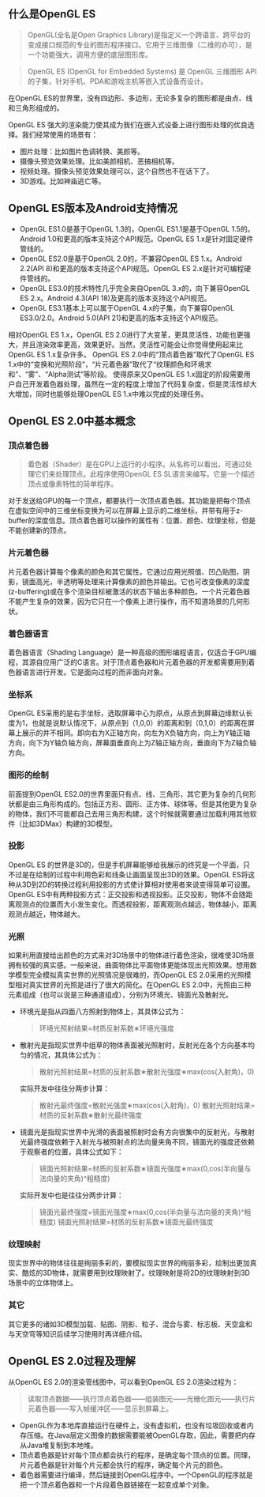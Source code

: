 ## 什么是OpenGL ES

> OpenGL(全名是Open Graphics Library)是指定义一个跨语言、跨平台的变成接口规范的专业的图形程序接口。它用于三维图像（二维的亦可），是一个功能强大，调用方便的底层图形库。

> OpenGL ES (OpenGL for Embedded Systems) 是 OpenGL 三维图形 API 的子集，针对手机、PDA和游戏主机等嵌入式设备而设计。

在OpenGL ES的世界里，没有四边形、多边形，无论多复杂的图形都是由点、线和三角形组成的。

OpenGL ES 强大的渲染能力使其成为我们在嵌入式设备上进行图形处理的优良选择。我们经常使用的场景有：

* 图片处理：比如图片色调转换、美颜等。
* 摄像头预览效果处理。比如美颜相机、恶搞相机等。
* 视频处理。摄像头预览效果处理可以，这个自然也不在话下了。
* 3D游戏。比如神庙逃亡等。

## OpenGL ES版本及Android支持情况

* OpenGL ES1.0是基于OpenGL 1.3的，OpenGL ES1.1是基于OpenGL 1.5的。Android 1.0和更高的版本支持这个API规范。OpenGL ES 1.x是针对固定硬件管线的。
* OpenGL ES2.0是基于OpenGL 2.0的，不兼容OpenGL ES 1.x。Android 2.2(API 8)和更高的版本支持这个API规范。OpenGL ES 2.x是针对可编程硬件管线的。
* OpenGL ES3.0的技术特性几乎完全来自OpenGL 3.x的，向下兼容OpenGL ES 2.x。Android 4.3(API 18)及更高的版本支持这个API规范。
* OpenGL ES3.1基本上可以属于OpenGL 4.x的子集，向下兼容OpenGL ES3.0/2.0。Android 5.0(API 21)和更高的版本支持这个API规范。

相对OpenGL ES 1.x，OpenGL ES 2.0进行了大变革，更具灵活性，功能也更强大，并且渲染效率更高，效果更好。当然，灵活性可能会让你觉得使用起来比OpenGL ES 1.x复杂许多。 
OpenGL ES 2.0中的“顶点着色器”取代了OpenGL ES 1.x中的“变换和光照阶段”，“片元着色器”取代了“纹理颜色和环境求和”、“雾”、“Alpha测试”等阶段。
使得原来又OpenGL ES 1.x固定的阶段需要用户自己开发着色器处理，虽然在一定的程度上增加了代码复杂度，但是灵活性却大大增加，同时也能够处理OpenGL ES 1.x中难以完成的处理任务。 

## OpenGL ES 2.0中基本概念

### 顶点着色器

> 着色器（Shader）是在GPU上运行的小程序。从名称可以看出，可通过处理它们来处理顶点。此程序使用OpenGL ES SL语言来编写。它是一个描述顶点或像素特性的简单程序。

对于发送给GPU的每一个顶点，都要执行一次顶点着色器。其功能是把每个顶点在虚拟空间中的三维坐标变换为可以在屏幕上显示的二维坐标，并带有用于z-buffer的深度信息。顶点着色器可以操作的属性有：位置、颜色、纹理坐标，但是不能创建新的顶点。 

### 片元着色器

片元着色器计算每个像素的颜色和其它属性。它通过应用光照值、凹凸贴图，阴影，镜面高光，半透明等处理来计算像素的颜色并输出。它也可改变像素的深度(z-buffering)或在多个渲染目标被激活的状态下输出多种颜色。一个片元着色器不能产生复杂的效果，因为它只在一个像素上进行操作，而不知道场景的几何形状。 

### 着色器语言

着色器语言（Shading Language）是一种高级的图形编程语言，仅适合于GPU编程，其源自应用广泛的C语言。对于顶点着色器和片元着色器的开发都需要用到着色器语言进行开发。它是面向过程的而非面向对象。 

### 坐标系

OpenGL ES采用的是右手坐标，选取屏幕中心为原点，从原点到屏幕边缘默认长度为1，也就是说默认情况下，从原点到（1,0,0）的距离和到（0,1,0）的距离在屏幕上展示的并不相同。即向右为X正轴方向，向左为X负轴方向，向上为Y轴正轴方向，向下为Y轴负轴方向，屏幕面垂直向上为Z轴正轴方向，垂直向下为Z轴负轴方向。

### 图形的绘制

前面提到OpenGL ES2.0的世界里面只有点、线、三角形，其它更为复杂的几何形状都是由三角形构成的。包括正方形、圆形、正方体、球体等。但是其他更为复杂的物体，我们不可能都自己去用三角形构建，这个时候就需要通过加载利用其他软件（比如3DMax）构建的3D模型。

### 投影

OpenGL ES 的世界是3D的，但是手机屏幕能够给我展示的终究是一个平面，只不过是在绘制的过程中利用色彩和线条让画面呈现出3D的效果。OpenGL ES将这种从3D到2D的转换过程利用投影的方式使计算相对使用者来说变得简单可设置。 
OpenGL ES中有两种投影方式：正交投影和透视投影。正交投影，物体不会随距离观测点的位置而大小发生变化。而透视投影，距离观测点越远，物体越小，距离观测点越近，物体越大。

### 光照

如果利用直接给出颜色的方式来对3D场景中的物体进行着色渲染，很难使3D场景拥有较强的真实感。一般来说，曲面物体比平面物体更能体现出光照效果。想用数学模型完全模拟真实世界的光照情况是很难的，而OpenGL ES 2.0采用的光照模型相对真实世界的光照是进行了很大的简化。在OpenGL ES 2.0中，光照由三种元素组成（也可以说是三种通道组成），分别为环境光、镜面光及散射光。

* 环境光是指从四面八方照射到物体上，其具体公式为：
    > 环境光照射结果=材质反射系数∗环境光强度

* 散射光是指现实世界中组草的物体表面被光照射时，反射光在各个方向基本均匀的情况，其具体公式为：
    > 散射光照射结果=材质的反射系数∗散射光强度∗max(cos(入射角)，0)
  
  实际开发中往往分两步计算：
    > 散射光最终强度=散射光强度∗max(cos(入射角)，0)
    > 散射光照射结果=材质的反射系数∗散射光最终强度

* 镜面光是指现实世界中光滑的表面被照射时会有方向很集中的反射光，与散射光最终强度依赖于入射光与被照射点的法向量夹角不同，镜面光的强度还依赖于观察者的位置，具体公式如下： 
    > 镜面光照射结果=材质的反射系数∗镜面光强度∗max(0,cos(半向量与法向量的夹角)^粗糙度)
  
  实际开发中也是往往分两步计算： 
    > 镜面光最终强度=镜面光强度∗max(0,cos(半向量与法向量的夹角)^粗糙度) 
    > 镜面光照射结果=材质的反射系数∗镜面光最终强度
    
### 纹理映射

现实世界中的物体往往是绚丽多彩的，要模拟现实世界的绚丽多彩，绘制出更加真实、酷炫的3D物体，就需要用到纹理映射了。纹理映射是将2D的纹理映射到3D场景中的立体物体上。

### 其它

其它更多的诸如3D模型加载、贴图、阴影、粒子、混合与雾、标志板、天空盒和与天空穹等知识后续学习使用时再详细介绍。

## OpenGL ES 2.0过程及理解

从OpenGL ES 2.0的渲染管线图中，可以看到OpenGL ES 2.0渲染过程为： 

> 读取顶点数据——执行顶点着色器——组装图元——光栅化图元——执行片元着色器——写入帧缓冲区——显示到屏幕上。

* OpenGL作为本地库直接运行在硬件上，没有虚拟机，也没有垃圾回收或者内存压缩。在Java层定义图像的数据需要能被OpenGL存取，因此，需要把内存从Java堆复制到本地堆。
* 顶点着色器是针对每个顶点都会执行的程序，是确定每个顶点的位置。同理，片元着色器是针对每个片元都会执行的程序，确定每个片元的颜色。
* 着色器需要进行编译，然后链接到OpenGL程序中。一个OpenGL的程序就是把一个顶点着色器和一个片段着色器链接在一起变成单个对象。